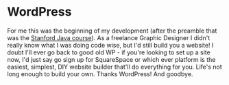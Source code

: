 # WordPress

For me this was the beginning of my development (after the preamble that was the [Stanford Java course](https://see.stanford.edu/Course/CS106A)). As a freelance Graphic Designer I didn't really know what I was doing code wise, but I'd still build you a website! I doubt I'll ever go back to good old WP - if you're looking to set up a site now, I'd just say go sign up for SquareSpace or which ever platform is the easiest, simplest, DIY website builder that'll do everything for you. Life's not long enough to build your own. Thanks WordPress! And goodbye.
